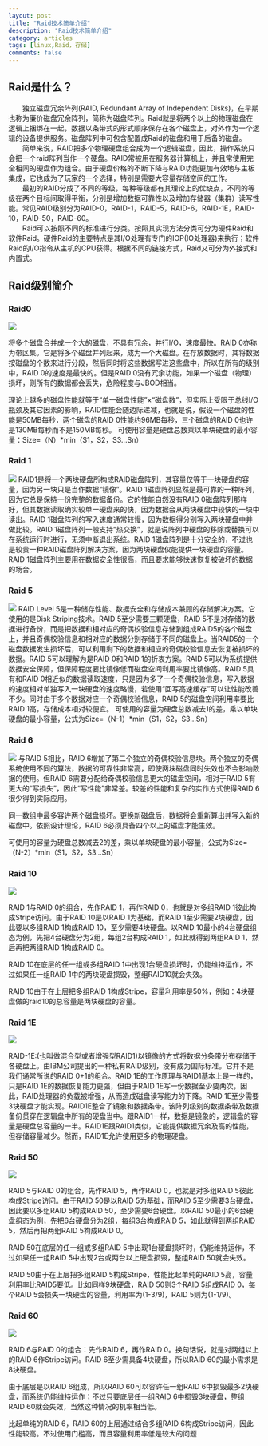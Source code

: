 ```yaml
---
layout: post
title: "Raid技术简单介绍"
description: "Raid技术简单介绍"
category: articles
tags: [linux,Raid，存储]
comments: false
---
```


## Raid是什么？

&ensp;&ensp;&ensp;&ensp;独立磁盘冗余阵列(RAID, Redundant Array of Independent Disks)，在早期也称为廉价磁盘冗余阵列，简称为磁盘阵列。Raid就是将两个以上的物理磁盘在逻辑上捆绑在一起，数据以条带式的形式顺序保存在各个磁盘上，对外作为一个逻辑的设备提供服务。磁盘阵列中可包含配置成Raid的磁盘和用于后备的磁盘。<br/>
&ensp;&ensp;&ensp;&ensp;简单来说，RAID把多个物理硬盘组合成为一个逻辑磁盘，因此，操作系统只会把一个raid阵列当作一个硬盘。RAID常被用在服务器计算机上，并且常使用完全相同的硬盘作为组合。由于硬盘价格的不断下降与RAID功能更加有效地与主板集成，它也成为了玩家的一个选择，特别是需要大容量存储空间的工作。<br/>
&ensp;&ensp;&ensp;&ensp;最初的RAID分成了不同的等级，每种等级都有其理论上的优缺点，不同的等级在两个目标间取得平衡，分别是增加数据可靠性以及增加存储器（集群）读写性能。常见RAID级别分为RAID-0，RAID-1，RAID-5，RAID-6，RAID-1E，RAID-10，RAID-50，RAID-60。<br/>
&ensp;&ensp;&ensp;&ensp;Raid可以按照不同的标准进行分类。按照其实现方法分类可分为硬件Raid和软件Raid。硬件Raid的主要特点是其I/O处理有专门的IOP(IO处理器)来执行；软件Raid的I/O指令从主机的CPU获得。根据不同的链接方式，Raid又可分为外接式和内置式。<br/>

## Raid级别简介

### Raid0

![](http://ot9scj6tc.bkt.clouddn.com/Raid0.jpg)

将多个磁盘合并成一个大的磁盘，不具有冗余，并行I/O，速度最快。RAID 0亦称为带区集。它是将多个磁盘并列起来，成为一个大磁盘。在存放数据时，其将数据按磁盘的个数来进行分段，然后同时将这些数据写进这些盘中，所以在所有的级别中，RAID 0的速度是最快的。但是RAID 0没有冗余功能，如果一个磁盘（物理）损坏，则所有的数据都会丢失，危险程度与JBOD相当。

理论上越多的磁盘性能就等于“单一磁盘性能”×“磁盘数”，但实际上受限于总线I/O瓶颈及其它因素的影响，RAID性能会随边际递减，也就是说，假设一个磁盘的性能是50MB每秒，两个磁盘的RAID 0性能约96MB每秒，三个磁盘的RAID 0也许是130MB每秒而不是150MB每秒。 可使用容量是硬盘总数乘以单块硬盘的最小容量：Size=（N）*min（S1，S2，S3...Sn）


### Raid 1

![](http://ot9scj6tc.bkt.clouddn.com/Raid1.jpg)
RAID1是将一个两块硬盘所构成RAID磁盘阵列，其容量仅等于一块硬盘的容量，因为另一块只是当作数据“镜像”。RAID 1磁盘阵列显然是最可靠的一种阵列，因为它总是保持一份完整的数据备份。它的性能自然没有RAID 0磁盘阵列那样好，但其数据读取确实较单一硬盘来的快，因为数据会从两块硬盘中较快的一块中读出。RAID 1磁盘阵列的写入速度通常较慢，因为数据得分别写入两块硬盘中并做比较。RAID 1磁盘阵列一般支持“热交换”，就是说阵列中硬盘的移除或替换可以在系统运行时进行，无须中断退出系统。RAID 1磁盘阵列是十分安全的，不过也是较贵一种RAID磁盘阵列解决方案，因为两块硬盘仅能提供一块硬盘的容量。RAID 1磁盘阵列主要用在数据安全性很高，而且要求能够快速恢复被破坏的数据的场合。


### Raid 5

![](http://ot9scj6tc.bkt.clouddn.com/Raid5.jpg)
RAID Level 5是一种储存性能、数据安全和存储成本兼顾的存储解决方案。它使用的是Disk Striping技术。RAID 5至少需要三颗硬盘，RAID 5不是对存储的数据进行备份，而是把数据和相对应的奇偶校验信息存储到组成RAID5的各个磁盘上，并且奇偶校验信息和相对应的数据分别存储于不同的磁盘上。当RAID5的一个磁盘数据发生损坏后，可以利用剩下的数据和相应的奇偶校验信息去恢复被损坏的数据。RAID 5可以理解为是RAID 0和RAID 1的折衷方案。RAID 5可以为系统提供数据安全保障，但保障程度要比镜像低而磁盘空间利用率要比镜像高。RAID 5具有和RAID 0相近似的数据读取速度，只是因为多了一个奇偶校验信息，写入数据的速度相对单独写入一块硬盘的速度略慢，若使用“回写高速缓存”可以让性能改善不少。同时由于多个数据对应一个奇偶校验信息，RAID 5的磁盘空间利用率要比RAID 1高，存储成本相对较便宜。
可使用的容量为硬盘总数减去1的差，乘以单块硬盘的最小容量，公式为Size=（N-1）*min（S1，S2，S3...Sn）

### Raid 6

![](http://ot9scj6tc.bkt.clouddn.com/Raid6.jpg)
与RAID 5相比，RAID 6增加了第二个独立的奇偶校验信息块。两个独立的奇偶系统使用不同的算法，数据的可靠性非常高，即使两块磁盘同时失效也不会影响数据的使用。但RAID 6需要分配给奇偶校验信息更大的磁盘空间，相对于RAID 5有更大的“写损失”，因此“写性能”非常差。较差的性能和复杂的实作方式使得RAID 6很少得到实际应用。

同一数组中最多容许两个磁盘损坏。更换新磁盘后，数据将会重新算出并写入新的磁盘中。依照设计理论，RAID 6必须具备四个以上的磁盘才能生效。

可使用的容量为硬盘总数减去2的差，乘以单块硬盘的最小容量，公式为Size=（N-2）*min（S1，S2，S3...Sn）


### Raid 10

![](http://ot9scj6tc.bkt.clouddn.com/Raid10.jpg)

RAID 1与RAID 0的组合，先作RAID 1，再作RAID 0，也就是对多组RAID 1彼此构成Stripe访问。由于RAID 10是以RAID 1为基础，而RAID 1至少需要2块硬盘，因此要以多组RAID 1构成RAID 10，至少需要4块硬盘。以RAID 10最小的4台硬盘组态为例，先把4台硬盘分为2组，每组2台构成RAID 1，如此就得到两组RAID 1，然后再把两组RAID 1构成RAID 0。

RAID 10在底层的任一组或多组RAID 1中出现1台硬盘损坏时，仍能维持运作，不过如果任一组RAID 1中的两块硬盘损毁，整组RAID10就会失效。

RAID 10由于在上层把多组RAID 1构成Stripe，容量利用率是50%，例如：4块硬盘做的raid10的总容量是两块硬盘的容量。

### Raid 1E


![](http://ot9scj6tc.bkt.clouddn.com/Raid1E.png?imageMogr2/thumbnail/!50p/blur/1x0/quality/75|imageslim)


RAID-1E:(也叫做混合型或者增强型RAID1)以镜像的方式将数据分条带分布存储于各硬盘上。由IBM公司提出的一种私有RAID级别，没有成为国际标准。它并不是我们通常所说的RAID 0+1的组合。RAID 1E的工作原理与RAID1基本上是一样的，只是RAID 1E的数据恢复能力更强，但由于RAID 1E写一份数据至少要两次，因此，RAID处理器的负载被增强，从而造成磁盘读写能力的下降。RAID 1E至少需要3块硬盘才能实现。RAID1E整合了镜象和数据条带。该阵列级别的数据条带及数据备份贯穿在逻辑盘中所有的硬盘当中。跟RAID1一样，数据是镜象的，逻辑盘的容量是硬盘总容量的一半。RAID1E跟RAID1类似，它能提供数据冗余及高的性能，但存储容量减少。然而，RAID1E允许使用更多的物理硬盘。

### Raid 50

![](http://ot9scj6tc.bkt.clouddn.com/Raid50.jpg)

RAID 5与RAID 0的组合，先作RAID 5，再作RAID 0，也就是对多组RAID 5彼此构成Stripe访问。由于RAID 50是以RAID 5为基础，而RAID 5至少需要3台硬盘，因此要以多组RAID 5构成RAID 50，至少需要6台硬盘。以RAID 50最小的6台硬盘组态为例，先把6台硬盘分为2组，每组3台构成RAID 5，如此就得到两组RAID 5，然后再把两组RAID 5构成RAID 0。

RAID 50在底层的任一组或多组RAID 5中出现1台硬盘损坏时，仍能维持运作，不过如果任一组RAID 5中出现2台或两台以上硬盘损毁，整组RAID 50就会失效。

RAID 50由于在上层把多组RAID 5构成Stripe，性能比起单纯的RAID 5高，容量利用率比RAID5要低。比如同样9块硬盘，RAID 50则3个RAID 5组成RAID 0，每个RAID 5会损失一块硬盘的容量，利用率为(1-3/9)，RAID 5则为(1-1/9)。

### Raid 60

![](http://ot9scj6tc.bkt.clouddn.com/Raid60.jpg)

RAID 6与RAID 0的组合：先作RAID 6，再作RAID 0。换句话说，就是对两组以上的RAID 6作Stripe访问。RAID 6至少需具备4块硬盘，所以RAID 60的最小需求是8块硬盘。

由于底层是以RAID 6组成，所以RAID 60可以容许任一组RAID 6中损毁最多2块硬盘，而系统仍能维持运作；不过只要底层任一组RAID 6中损毁3块硬盘，整组RAID 60就会失效，当然这种情况的机率相当低。

比起单纯的RAID 6，RAID 60的上层通过结合多组RAID 6构成Stripe访问，因此性能较高。不过使用门槛高，而且容量利用率低是较大的问题